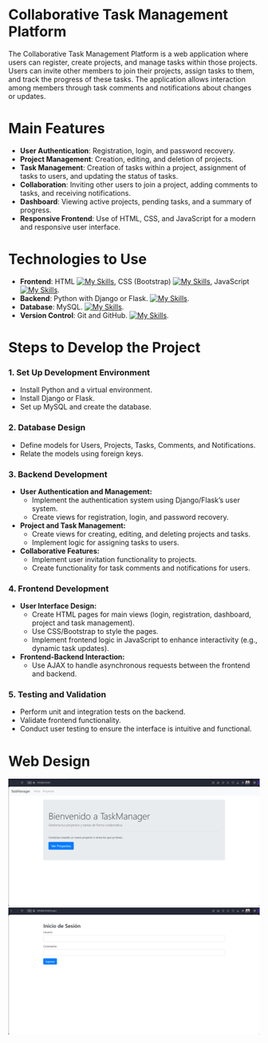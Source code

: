 # Collaborative Task Management Platform

The Collaborative Task Management Platform is a web application where users can register, create projects, and manage tasks within those projects. Users can invite other members to join their projects, assign tasks to them, and track the progress of these tasks. The application allows interaction among members through task comments and notifications about changes or updates.

# Main Features

+ **User Authentication**: Registration, login, and password recovery.
+ **Project Management**: Creation, editing, and deletion of projects.
+ **Task Management**: Creation of tasks within a project, assignment of tasks to users, and updating the status of tasks.
+ **Collaboration**: Inviting other users to join a project, adding comments to tasks, and receiving notifications.
+ **Dashboard**: Viewing active projects, pending tasks, and a summary of progress.
+ **Responsive Frontend**: Use of HTML, CSS, and JavaScript for a modern and responsive user interface.

# Technologies to Use

+ **Frontend**: HTML [![My Skills](https://skillicons.dev/icons?i=html)](https://skillicons.dev), CSS (Bootstrap) [![My Skills](https://skillicons.dev/icons?i=css)](https://skillicons.dev), JavaScript [![My Skills](https://skillicons.dev/icons?i=js)](https://skillicons.dev).
+ **Backend**: Python with Django or Flask. [![My Skills](https://skillicons.dev/icons?i=py)](https://skillicons.dev).
+ **Database**: MySQL. [![My Skills](https://skillicons.dev/icons?i=mysql)](https://skillicons.dev).
+ **Version Control**: Git and GitHub. [![My Skills](https://skillicons.dev/icons?i=git,github)](https://skillicons.dev).

# Steps to Develop the Project

### **1. Set Up Development Environment**
  - Install Python and a virtual environment.
  - Install Django or Flask.
  - Set up MySQL and create the database.

### **2. Database Design**
  - Define models for Users, Projects, Tasks, Comments, and Notifications.
  - Relate the models using foreign keys.

### **3. Backend Development**
  - **User Authentication and Management:**
    - Implement the authentication system using Django/Flask’s user system.
    - Create views for registration, login, and password recovery.
  - **Project and Task Management:**
    - Create views for creating, editing, and deleting projects and tasks.
    - Implement logic for assigning tasks to users.
  - **Collaborative Features:**
    - Implement user invitation functionality to projects.
    - Create functionality for task comments and notifications for users.

### **4. Frontend Development**
- **User Interface Design:**
  - Create HTML pages for main views (login, registration, dashboard, project and task management).
  - Use CSS/Bootstrap to style the pages.
  - Implement frontend logic in JavaScript to enhance interactivity (e.g., dynamic task updates).
- **Frontend-Backend Interaction:**
  - Use AJAX to handle asynchronous requests between the frontend and backend.

### **5. Testing and Validation**
- Perform unit and integration tests on the backend.
- Validate frontend functionality.
- Conduct user testing to ensure the interface is intuitive and functional.

# Web Design
![Images](https://github.com/EdgarAmaro9257/Collaborative-Task-Management-Platform/blob/main/Imagenes/PaginaWeb_1.png)
![Images](https://github.com/EdgarAmaro9257/Collaborative-Task-Management-Platform/blob/main/Imagenes/PaginaWeb_2.png)

